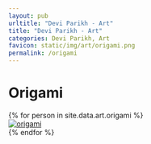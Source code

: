 ```yaml
---
layout: pub
urltitle: "Devi Parikh - Art"
title: "Devi Parikh - Art"
categories: Devi Parikh, Art
favicon: static/img/art/origami.png
permalink: /origami
---
```


# Origami

<div class = 'art'>
  {% for person in site.data.art.origami %}
  <div class = 'artpiece'>
    <a href = '{{ person.link }}'><img src = '{{person.link}}' alt = 'origami'></a>
  </div>
  {% endfor %}
</div>
